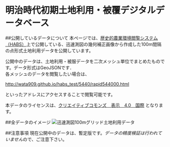 # 明治時代初期土地利用・被覆デジタルデータベース

##公開しているデータについて
本ページでは、[歴史的農業環境閲覧システム（HABS）](http://habs.dc.affrc.go.jp "HABS")上で公開している、迅速測図の幾何補正画像から作成した100m間隔の点形式土地利用データを公開しています。

公開中のデータは、土地利用・被服データを二次メッシュ単位でまとめたものです。データ形式はGeoJSONです．  
各メッシュのデータを閲覧したい場合は、

http://wata909.github.io/habs_test/5440/rapid544000.html

といったアドレスにアクセスすることで閲覧可能です。

本データのライセンスは、[クリエイティブコモンズ　表示　4.0　国際](https://creativecommons.org/licenses/by/4.0/deed.ja "クリエイティブコモンズ　表示　4.0　国際") となります。

##全データのイメージ
![迅速測図100mグリッド土地利用データ](habs_lu.png "迅速測図100mグリッド土地利用データ")

##注意事項
現在公開中のデータは、暫定版です。*データの精度検証は行われていません*ので、ご注意下さい。
